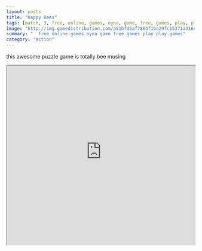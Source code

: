 ```yaml
---
layout: posts
title: "Happy Bees"
tags: [match, 3, free, online, games, oyna, game, free, games, play, play, games]
image: "http://img.gamedistribution.com/a51bfd5af7864f1ba29fc15371a316e8.jpg"
summary: "  free online games oyna game free games play play games"
category: "Action"
---
```


this awesome puzzle game is totally bee musing

<iframe width="100%" height="480px;" src="http://flash.gamedistribution.com?game=a51bfd5af7864f1ba29fc15371a316e8"></iframe>